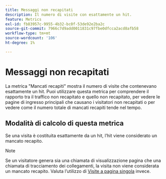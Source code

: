```yaml
---
title: Messaggi non recapitati
description: Il numero di visite con esattamente un hit.
feature: Metrics
exl-id: fb83957c-9955-4b32-bc0f-53de92e2ba2c
source-git-commit: 7966c7d9add0011831c97fbe0dfcca2acd8afb58
workflow-type: tm+mt
source-wordcount: '106'
ht-degree: 1%

---
```


# Messaggi non recapitati

La metrica &quot;Mancati recapiti&quot; mostra il numero di visite che contenevano esattamente un hit. Puoi utilizzare questa metrica per comprendere il rapporto tra il traffico non recapitato e quello non recapitato, per vedere le pagine di ingresso principali che causano i visitatori non recapitati o per vedere come il numero totale di mancati recapiti tende nel tempo.

## Modalità di calcolo di questa metrica

Se una visita è costituita esattamente da un hit, l’hit viene considerato un mancato recapito.

>[!NOTE]
>
>Se un visitatore genera sia una chiamata di visualizzazione pagina che una chiamata di tracciamento dei collegamenti, la visita non viene considerata un mancato recapito. Valuta l’utilizzo di [Visite a pagina singola](single-page-visits.md) invece.
